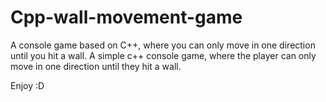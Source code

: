 # Cpp-wall-movement-game
A console game based on C++, where you can only move in one direction until you hit a wall.
A simple c++ console game, where the player can only move in one direction until they hit a wall.

Enjoy :D
